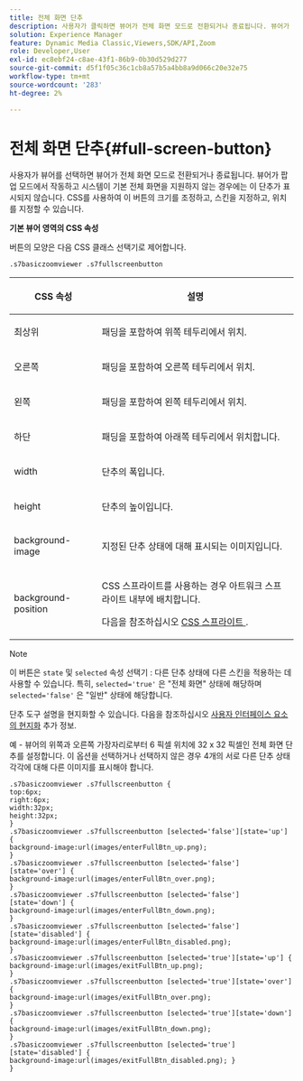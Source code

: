 ```yaml
---
title: 전체 화면 단추
description: 사용자가 클릭하면 뷰어가 전체 화면 모드로 전환되거나 종료됩니다. 뷰어가 팝업 모드에서 작동하고 시스템이 기본 전체 화면을 지원하지 않는 경우에는 이 단추가 표시되지 않습니다. CSS를 사용하여 이 버튼의 크기를 조정하고, 스킨을 지정하고, 위치를 지정할 수 있습니다.
solution: Experience Manager
feature: Dynamic Media Classic,Viewers,SDK/API,Zoom
role: Developer,User
exl-id: ec8ebf24-c8ae-43f1-86b9-0b30d529d277
source-git-commit: d5f1f05c36c1cb8a57b5a4bb8a9d066c20e32e75
workflow-type: tm+mt
source-wordcount: '283'
ht-degree: 2%

---
```


# 전체 화면 단추{#full-screen-button}

사용자가 뷰어를 선택하면 뷰어가 전체 화면 모드로 전환되거나 종료됩니다. 뷰어가 팝업 모드에서 작동하고 시스템이 기본 전체 화면을 지원하지 않는 경우에는 이 단추가 표시되지 않습니다. CSS를 사용하여 이 버튼의 크기를 조정하고, 스킨을 지정하고, 위치를 지정할 수 있습니다.

<!--<a id="section_061E550C1C1D4DB2BD663A898895B38C"></a>-->

**기본 뷰어 영역의 CSS 속성**

버튼의 모양은 다음 CSS 클래스 선택기로 제어합니다.

```
.s7basiczoomviewer .s7fullscreenbutton
```

<table id="table_94EE3F5BBE4547C0B4943471CEE7EDE4"> 
 <thead> 
  <tr> 
   <th colname="col1" class="entry"> <p> CSS 속성 </p> </th> 
   <th colname="col2" class="entry"> <p>설명 </p> </th> 
  </tr> 
 </thead>
 <tbody> 
  <tr> 
   <td colname="col1"> <p> <span class="codeph"> 최상위 </span> </p> </td> 
   <td colname="col2"> <p>패딩을 포함하여 위쪽 테두리에서 위치. </p> </td> 
  </tr> 
  <tr> 
   <td colname="col1"> <p> <span class="codeph"> 오른쪽 </span> </p> </td> 
   <td colname="col2"> <p>패딩을 포함하여 오른쪽 테두리에서 위치. </p> </td> 
  </tr> 
  <tr> 
   <td colname="col1"> <p> <span class="codeph"> 왼쪽 </span> </p> </td> 
   <td colname="col2"> <p>패딩을 포함하여 왼쪽 테두리에서 위치. </p> </td> 
  </tr> 
  <tr> 
   <td colname="col1"> <p> <span class="codeph"> 하단 </span> </p> </td> 
   <td colname="col2"> <p>패딩을 포함하여 아래쪽 테두리에서 위치합니다. </p> </td> 
  </tr> 
  <tr> 
   <td colname="col1"> <p> <span class="codeph"> width </span> </p> </td> 
   <td colname="col2"> <p>단추의 폭입니다. </p> </td> 
  </tr> 
  <tr> 
   <td colname="col1"> <p> <span class="codeph"> height </span> </p> </td> 
   <td colname="col2"> <p>단추의 높이입니다. </p> </td> 
  </tr> 
  <tr> 
   <td colname="col1"> <p> <span class="codeph"> background-image </span> </p> </td> 
   <td colname="col2"> <p>지정된 단추 상태에 대해 표시되는 이미지입니다. </p> </td> 
  </tr> 
  <tr> 
   <td colname="col1"> <p> <span class="codeph"> background-position </span> </p> </td> 
   <td colname="col2"> <p> CSS 스프라이트를 사용하는 경우 아트워크 스프라이트 내부에 배치합니다. </p> <p>다음을 참조하십시오 <a href="../../../c-html5-s7-aem-asset-viewers/c-html5-20-basic-zoom-viewer-about/c-html5-20-basic-zoom-viewer-customizingviewer/c-html5-20-basic-zoom-viewer-customizingviewer.md#section-9b6d8d601cb441d08214dada7bb4eddc" format="dita" scope="local"> CSS 스프라이트 </a>. </p> </td> 
  </tr> 
 </tbody> 
</table>

>[!NOTE]
>
>이 버튼은 `state` 및 `selected` 속성 선택기 : 다른 단추 상태에 다른 스킨을 적용하는 데 사용할 수 있습니다. 특히, `selected='true'` 은 &quot;전체 화면&quot; 상태에 해당하며 `selected='false'` 은 &quot;일반&quot; 상태에 해당합니다.

단추 도구 설명을 현지화할 수 있습니다. 다음을 참조하십시오 [사용자 인터페이스 요소의 현지화](../../../c-html5-s7-aem-asset-viewers/c-html5-20-basic-zoom-viewer-about/c-html5-20-basic-zoom-viewer-localization.md#concept-cbfc39344c494eb7b9f6a272cff0cc74) 추가 정보.

예 - 뷰어의 위쪽과 오른쪽 가장자리로부터 6 픽셀 위치에 32 x 32 픽셀인 전체 화면 단추를 설정합니다. 이 옵션을 선택하거나 선택하지 않은 경우 4개의 서로 다른 단추 상태 각각에 대해 다른 이미지를 표시해야 합니다.

```
.s7basiczoomviewer .s7fullscreenbutton { 
top:6px; 
right:6px; 
width:32px; 
height:32px; 
} 
.s7basiczoomviewer .s7fullscreenbutton [selected='false'][state='up'] { 
background-image:url(images/enterFullBtn_up.png); 
} 
.s7basiczoomviewer .s7fullscreenbutton [selected='false'][state='over'] {  
background-image:url(images/enterFullBtn_over.png); 
} 
.s7basiczoomviewer .s7fullscreenbutton [selected='false'][state='down'] {  
background-image:url(images/enterFullBtn_down.png); 
} 
.s7basiczoomviewer .s7fullscreenbutton [selected='false'][state='disabled'] { 
background-image:url(images/enterFullBtn_disabled.png); 
} 
.s7basiczoomviewer .s7fullscreenbutton [selected='true'][state='up'] {  
background-image:url(images/exitFullBtn_up.png); 
} 
.s7basiczoomviewer .s7fullscreenbutton [selected='true'][state='over'] {  
background-image:url(images/exitFullBtn_over.png); 
} 
.s7basiczoomviewer .s7fullscreenbutton [selected='true'][state='down'] {  
background-image:url(images/exitFullBtn_down.png); 
} 
.s7basiczoomviewer .s7fullscreenbutton [selected='true'][state='disabled'] {  
background-image:url(images/exitFullBtn_disabled.png); } 
}
```
